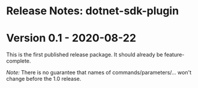 # Release Notes: dotnet-sdk-plugin

# Version 0.1 - 2020-08-22

This is the first published release package.
It should already be feature-complete.

*Note:* There is no guarantee that names of commands/parameters/...
won't change before the 1.0 release.
